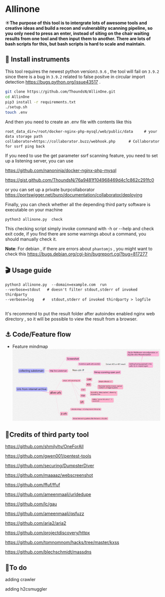 # Allinone



☀️**The purpose of this tool is to intergrate lots of awesome tools and creative ideas and build a recon and vulnerablity scanning pipeline, so you only need to press an enter, instead of  siting on the chair waiting results from one tool and then input them to another. There are lots of bash scripts for this, but bash scripts is hard to scale and maintain.**




## 📝 Install instruments

This tool requires the newest python version`3.9.6`  , the tool will fail on `3.9.2`  since there is a bug in `3.9.2`   related to false positve in circular import detection https://bugs.python.org/issue43517 .



```bash
git clone https://github.com/ThoundsN/AllinOne.git
cd AllinOne 
pip3 install -r requirements.txt
./setup.sh
touch .env
```

And then you need to create an .env file with contents like this

```
root_data_dir=/root/docker-nginx-php-mysql/web/public/data     # your data storage path
collaborator=https://collaborator.buzz/webhook.php      # Collaborator for ssrf ping back 
```

If you need to use the get parameter ssrf scanning feature,  you need to set up a listening server, you can use

https://github.com/nanoninja/docker-nginx-php-mysql

https://gist.github.com/ThoundsN/76a9481f104968469d4c1c862c291fc0

or you can set up a private burpcollaborator https://portswigger.net/burp/documentation/collaborator/deploying



Finally, you can check whether all the depending third party software is executable on your machine

```
python3 allinone.py  check
```

 This checking script simply invoke command with -h or --help and check exit code, if you find there are some  warnings about a command, you should manually check it.

**Note**:  For debian , if there are errors about `phantomjs` , you might want to check this https://bugs.debian.org/cgi-bin/bugreport.cgi?bug=817277



## 🎬 Usage guide 

```
python3 allinone.py  --domain=example.com  run
--verbose=stdout   # doesn't filter stdout,stderr of invoked thirdparty 
--verbose=log    #   stdout,stderr of invoked thirdparty > logfile  


```



It's recommend to put the result folder after autoindex enabled nginx web directory , so it will be possible to view the result from a browser.



## ⚓ Code/Feature flow 

- Feature  mindmap
![](./images/Allinone.png)



## 👑Credits of third party tool 

https://github.com/shmilylty/OneForAll

https://github.com/gwen001/pentest-tools

https://github.com/securing/DumpsterDiver

https://github.com/maaaaz/webscreenshot

https://github.com/ffuf/ffuf

https://github.com/ameenmaali/urldedupe

https://github.com/lc/gau

https://github.com/ameenmaali/qsfuzz

https://github.com/aria2/aria2

https://github.com/projectdiscovery/httpx

https://github.com/tomnomnom/hacks/tree/master/kxss

https://github.com/blechschmidt/massdns







## 🎸To do   

adding crawler 

adding h2csmuggler 

